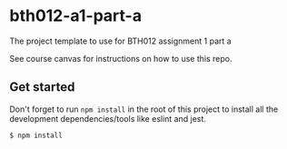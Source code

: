 # bth012-a1-part-a
The project template to use for BTH012 assignment 1 part a

See course canvas for instructions on how to use this repo.

## Get started
Don't forget to run `npm install` in the root of this project to install all the development dependencies/tools like eslint and jest.

```bash
$ npm install
```
